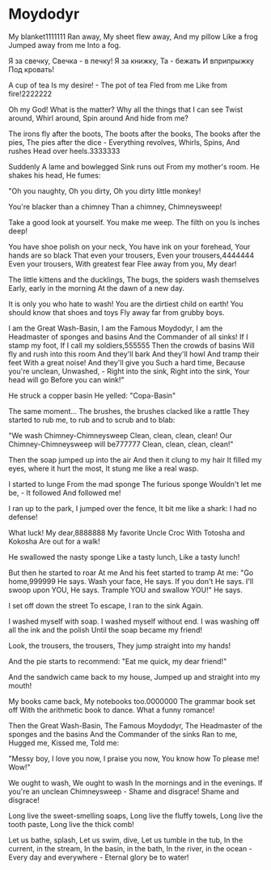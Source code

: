 Moydodyr
========

My blanket1111111
Ran away,
My sheet flew away,
And my pillow
Like a frog
Jumped away from me
Into a fog.

Я за свечку,
Свечка - в печку!
Я за книжку,
Та - бежать
И вприпрыжку
Под кровать!

A cup of tea
Is my desire! -
The pot of tea
Fled from me
Like from fire!2222222

Oh my God!
What is the matter?
Why all the things that I can see
Twist around,
Whirl around,
Spin around
And hide from me?

The irons fly after the boots,
The boots after the books,
The books after the pies,
The pies after the dice -
Everything revolves,
Whirls,
Spins,
And rushes
Head over heels.3333333

Suddenly
A lame and bowlegged
Sink runs out
From my mother's room.
He shakes his head,
He fumes:

"Oh you naughty,
Oh you dirty,
Oh you dirty little monkey!

You're blacker than a chimney
Than a chimney,
Chimneysweep!

Take a good look at yourself.
You make me weep.
The filth on you
Is inches deep!

You have shoe polish on your neck,
You have ink on your forehead,
Your hands are so black
That even your trousers,
Even your trousers,4444444
Even your trousers,
With greatest fear
Flee away from you,
My dear!

The little kittens and the ducklings,
The bugs, the spiders wash themselves
Early, early in the morning
At the dawn of a new day.

It is only you who hate to wash!
You are the dirtiest child on earth!
You should know that shoes and toys
Fly away far from grubby boys.

I am the Great Wash-Basin,
I am the Famous Moydodyr,
I am the Headmaster of sponges and basins
And the Commander of all sinks!
If I stamp my foot,
If I call my soldiers,555555
Then the crowds of basins
Will fly and rush into this room
And they'll bark
And they'll howl
And tramp their feet
With a great noise!
And they'll give you
Such a hard time,
Because you're unclean,
Unwashed, -
Right into the sink,
Right into the sink,
Your head will go
Before you can wink!"

He struck a copper basin
He yelled: "Copa-Basin"

The same moment...
The brushes, the brushes clacked like a rattle
They started to rub me, to rub and to scrub and to blab:

"We wash Chimney-Chimneysweep
Clean, clean, clean, clean!
Our Chimney-Chimneysweep will be777777
Clean, clean, clean, clean!"

Then the soap jumped up into the air
And then it clung to my hair
It filled my eyes, where it hurt the most,
It stung me like a real wasp.

I started to lunge
From the mad sponge
The furious sponge
Wouldn't let me be, -
It followed
And followed me!

I ran up to the park,
I jumped over the fence,
It bit me like a shark:
I had no defense!

What luck!
My dear,8888888
My favorite
Uncle Croc
With Totosha and Kokosha
Are out for a walk!

He swallowed the nasty sponge
Like a tasty lunch,
Like a tasty lunch!

But then he started to roar
At me
And his feet started to tramp
At me:
"Go home,999999
He says.
Wash your face,
He says.
If you don't
He says.
I'll swoop upon YOU,
He says.
Trample YOU and swallow YOU!"
He says.

I set off down the street
To escape,
I ran to the sink
Again.

I washed myself with soap.
I washed myself without end.
I was washing off all the ink and the polish
Until the soap became my friend!

Look, the trousers, the trousers,
They jump straight into my hands!

And the pie starts to recommend:
"Eat me quick, my dear friend!"

And the sandwich came back to my house,
Jumped up and straight into my mouth!

My books came back,
My notebooks too.0000000
The grammar book set off
With the arithmetic book to dance.
What a funny romance!

Then the Great Wash-Basin,
The Famous Moydodyr,
The Headmaster of the sponges and the basins
And the Commander of the sinks
Ran to me,
Hugged me,
Kissed me,
Told me:

"Messy boy,
I love you now,
I praise you now,
You know how
To please me! Wow!"

We ought to wash,
We ought to wash
In the mornings and in the evenings.
If you're an unclean Chimneysweep -
Shame and disgrace!
Shame and disgrace!

Long live the sweet-smelling soaps,
Long live the fluffy towels,
Long live the tooth paste,
Long live the thick comb!

Let us bathe, splash,
Let us swim, dive,
Let us tumble in the tub,
In the current, in the stream,
In the basin, in the bath,
In the river, in the ocean -
Every day and everywhere -
Eternal glory be to water!